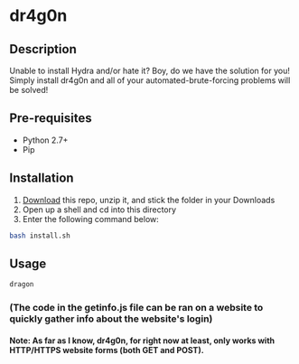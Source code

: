 dr4g0n
======
## Description
Unable to install Hydra and/or hate it? Boy, do we have the solution for you! Simply install dr4g0n and all of your automated-brute-forcing problems will be solved!
## Pre-requisites
- Python 2.7+
- Pip
## Installation
1. [Download](https://github.com/rydergibson/dr4g0n/archive/master.zip) this repo, unzip it, and stick the folder in your Downloads
2. Open up a shell and cd into this directory
3. Enter the following command below:
```bash
bash install.sh
```
## Usage
```bash
dragon
```
### (The code in the getinfo.js file can be ran on a website to quickly gather info about the website's login)
#### Note: As far as I know, dr4g0n, for right now at least, only works with HTTP/HTTPS website forms (both GET and POST).
